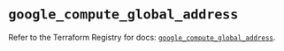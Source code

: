 # `google_compute_global_address`

Refer to the Terraform Registry for docs: [`google_compute_global_address`](https://registry.terraform.io/providers/hashicorp/google/5.35.0/docs/resources/compute_global_address).
